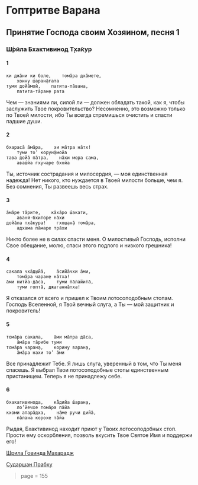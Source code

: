 # Гоптритве Варана

## Принятие Господа своим Хозяином, песня 1

### Ш́рӣла Бхактивинод Т̣ха̄кур

#### 1

    ки джа̄ни ки боле,    тома̄ра дха̄мете,
        хоину ш́аран̣а̄гата
    туми дойа̄мой,    патита-па̄вана,
        патита-та̄ран̣е рата

Чем — знаниями ли, силой ли — должен обладать такой, как я, чтобы заслужить Твое покровительство? Несомненно, это возможно только по Твоей милости, ибо Ты всегда стремишься очистить и спасти падшие души.

#### 2

    бхараса̄ а̄ма̄ра,    эи ма̄тра на̄тх!
        туми то’ корун̣а̄мойа
    тава дойа̄ па̄тра,    на̄хи мора сама,
        аваш́йа гхучаре бхойа

Ты, источник сострадания и милосердия, — моя единственная надежда! Нет никого, кто нуждается в Твоей милости больше, чем я. Без сомнения, Ты развеешь весь страх.

#### 3

    а̄ма̄ре та̄рите,    ка̄ха̄ро ш́акати,
        аванӣ-бхиторе на̄хи
    дойа̄ла т̣ха̄кура!    гхош̣ан̣а̄ тома̄ра,
        адхама па̄маре тра̄хи

Никто более не в силах спасти меня. О милостивый Господь, исполни Свое обещание, молю, спаси этого подлого и низкого грешника!

#### 4

    сакала чха̄д̣ийа̄,    а̄сийа̄чхи а̄ми,
        тома̄ра чаран̣е на̄тха!
    а̄ми нитйа-да̄са,    туми па̄лайита̄,
        туми гопта̄, джаганна̄тха!

Я отказался от всего и пришел к Твоим лотосоподобным стопам. Господь Вселенной, я Твой вечный слуга, а Ты — мой защитник и покровитель!

#### 5

    тома̄ра сакала,    а̄ми ма̄тра да̄са,
        а̄ма̄ра та̄рибе туми
    тома̄ра чаран̣а,    корину варан̣а,
        а̄ма̄ра нахи то’ а̄ми

Все принадлежит Тебе. Я лишь слуга, уверенный в том, что Ты меня спасешь. Я выбрал Твои лотосоподобные стопы единственным пристанищем. Теперь я не принадлежу себе.

#### 6

    бхакативинода,    ка̄̐дийа ш́аран̣а,
        ло’йечхе тома̄ра па̄йа
    кхоми апара̄дха,    на̄ме ручи дийа̄,
        па̄лана корохе та̄йа

Рыдая, Бхактивинод находит приют у Твоих лотосоподобных стоп. Прости ему оскорбления, позволь вкусить Твое Святое Имя и поддержи его!


[Шрила Говинда Махарадж](https://soundcloud.com/bharatimaharaj/govinda-maharaj-goptritve)

[Сударшан Прабху](https://soundcloud.com/bharatimaharaj/sudarshan-prabhu-goptrtve)


> page = 155